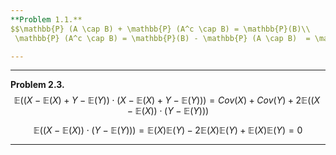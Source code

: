 ```yaml
---
**Problem 1.1.** 
$$\mathbb{P} (A \cap B) + \mathbb{P} (A^c \cap B) = \mathbb{P}(B)\\
 \mathbb{P} (A^c \cap B) = \mathbb{P}(B) - \mathbb{P} (A \cap B)  = \mathbb{P}(A^c)\mathbb{P}(B)$$

---
```


---
**Problem 2.3.** 
$$\mathbb{E}((X-\mathbb{E}(X) + Y -\mathbb{E}(Y))\cdot(X-\mathbb{E}(X) + Y -\mathbb{E}(Y))) = Cov(X)+Cov(Y) + 2\mathbb{E}((X-\mathbb{E}(X))\cdot(Y-\mathbb{E}(Y)))$$

$$\mathbb{E}((X-\mathbb{E}(X))\cdot(Y-\mathbb{E}(Y))) = \mathbb{E}(X)\mathbb{E}(Y) - 2\mathbb{E}(X)\mathbb{E}(Y)+\mathbb{E}(X)\mathbb{E}(Y) = 0$$

---
<!--stackedit_data:
eyJoaXN0b3J5IjpbLTEyOTI2ODU4NTcsNDcyMDMyMDA2LDEyNz
MzMTgyMTNdfQ==
-->
